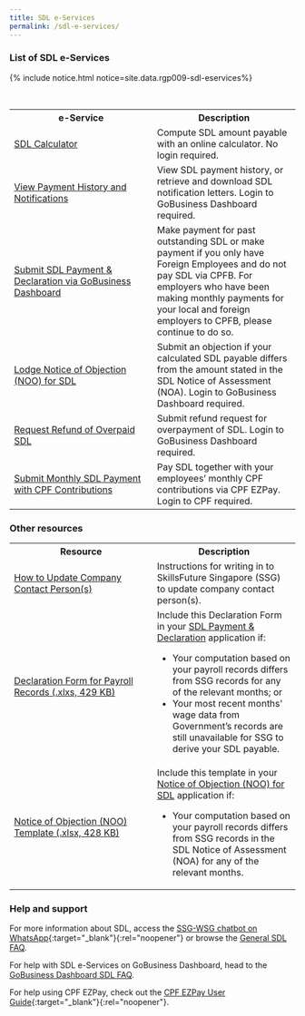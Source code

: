 ```yaml
---
title: SDL e-Services
permalink: /sdl-e-services/
---
```


### List of SDL e-Services

{% include notice.html notice=site.data.rgp009-sdl-eservices%}

<br>
<table>
<tr>
    <th style='width: 50%;'> <b>e-Service</b> </th>
    <th style='width: auto;'> <b>Description</b> </th>
</tr>
<tr>
    <td> 
        <a href="https://go.gov.sg/sdlcalculator" target="_blank" rel="noopener">SDL Calculator</a>
    </td> 
    <td>
        Compute SDL amount payable with an online calculator. No login required.
    </td>
</tr>
<tr>
    <td> 
        <a href="https://dashboard.gobusiness.gov.sg/sdl" target="_blank" rel="noopener">View Payment History and Notifications</a>
    </td> 
    <td>
        View SDL payment history, or retrieve and download SDL notification letters. Login to GoBusiness Dashboard required.
    </td>
</tr>
<tr>
    <td> 
        <a href="https://dashboard.gobusiness.gov.sg/sdl/make-payment" target="_blank" rel="noopener">Submit SDL Payment & Declaration via GoBusiness Dashboard</a>
    </td> 
    <td>
        Make payment for past outstanding SDL or make payment if you only have Foreign Employees and do not pay SDL via CPFB. For employers who have been making monthly payments for your local and foreign employers to CPFB, please continue to do so.
    </td>
</tr>
<tr>
    <td> 
        <a href="https://dashboard.gobusiness.gov.sg/sdl/file-notice-of-object" target="_blank" rel="noopener">Lodge Notice of Objection (NOO) for SDL</a>
    </td> 
    <td>
        Submit an objection if your calculated SDL payable differs from the amount stated in the SDL Notice of Assessment (NOA). Login to GoBusiness Dashboard required.
    </td>
</tr>
<tr>
    <td> 
        <a href="https://dashboard.gobusiness.gov.sg/sdl/request-refund" target="_blank" rel="noopener">Request Refund of Overpaid SDL</a>
    </td> 
    <td>
        Submit refund request for overpayment of SDL. Login to GoBusiness Dashboard required.
    </td>
</tr>
<tr>
    <td> 
        <a href="https://www.cpf.gov.sg/employer/login" target="_blank" rel="noopener">Submit Monthly SDL Payment with CPF Contributions</a>
    </td> 
    <td>
        Pay SDL together with your employees’ monthly CPF contributions via CPF EZPay. Login to CPF required.
    </td>
</tr>
</table>

### Other resources

<table>
<tr>
    <th style='width: 50%;'> <b>Resource</b> </th>
    <th style='width: auto;'> <b>Description</b> </th>
</tr>
<tr>
    <td> 
        <a href="/dashboard-faqs/sdl-notifications/">How to Update Company Contact Person(s)</a>
    </td>
    <td>
        Instructions for writing in to SkillsFuture Singapore (SSG) to update company contact person(s).
    </td>
</tr>
<tr>
    <td> 
        <a href="https://go.gov.sg/sdl-declaration-form">Declaration Form for Payroll Records (.xlxs, 429 KB)</a>
    </td>
    <td> 
        Include this Declaration Form in your <a href="https://dashboard.gobusiness.gov.sg/sdl/make-payment">SDL Payment & Declaration</a> application if:
        <ul>
        <li>Your computation based on your payroll records differs from SSG records for any of the relevant months; or</li>
        <li>Your most recent months' wage data from Government’s records are still unavailable for SSG to derive your SDL payable.</li>
        </ul>
    </td>
</tr>
<tr>
    <td> 
        <a href="https://go.gov.sg/sdl-notice-of-objection-form" target="_blank" rel="noopener">Notice of Objection (NOO) Template (.xlsx, 428 KB)</a>
    </td>
    <td>
        Include this template in your <a href="https://dashboard.gobusiness.gov.sg/sdl/file-notice-of-object" target="_blank" rel="noopener">Notice of Objection (NOO) for SDL</a> application if:
        <ul>
        <li>Your computation based on your payroll records differs from SSG records in the SDL Notice of Assessment (NOA) for any of the relevant months.</li>
        </ul>
    </td>
</tr>
</table>

### Help and support


For more information about SDL, access the [SSG-WSG chatbot on WhatsApp](https://api.whatsapp.com/send/?phone=6598436277&text=Hello%21+Welcome+to+Chat+with+SSG-WSG.+Find+out+more+about+SSG+and+WSG+programmes+and+services+here.+Press+send+to+start+the+chat.+By+pressing+send%2C+you+agree+to+interact+with+SSG+and+WSG+on+this+channel.%0D%0A%0D%0APlease+note+that+this+is+a+Beta+version+and+we+appreciate+your+patience+as+we+work+to+enhance+your+experience){:target="_blank"}{:rel="noopener"} or browse the [General SDL FAQ](/skills-development-levy-faqs/).

For help with SDL e-Services on GoBusiness Dashboard, head to the [GoBusiness Dashboard SDL FAQ](/dashboard-faqs/sdl-on-gobusiness/).

For help using CPF EZPay, check out the [CPF EZPay User Guide](https://www.cpf.gov.sg/employer/making-cpf-contributions/submitting-cpf-contributions-via-cpf-ezpay){:target="_blank"}{:rel="noopener"}.